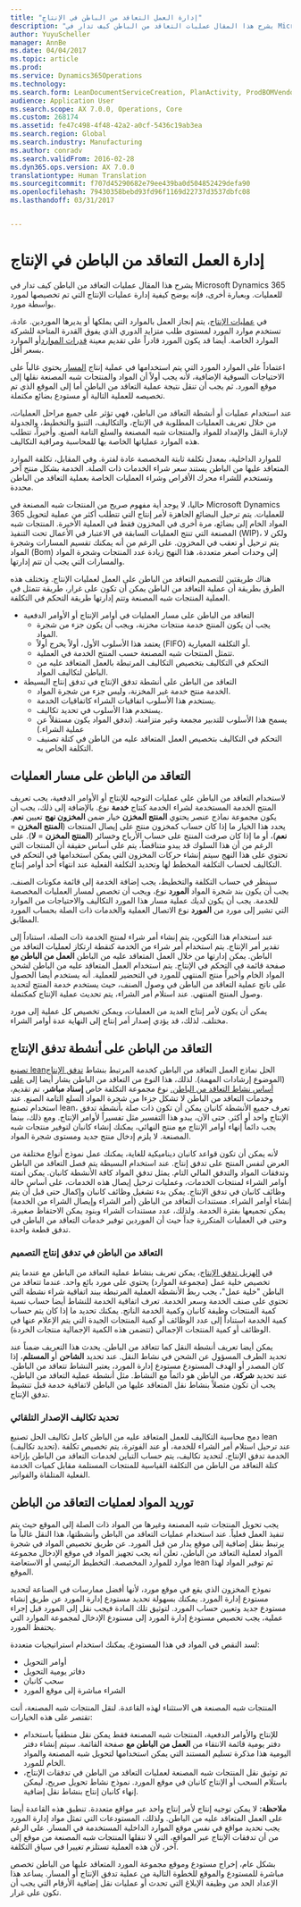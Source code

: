```yaml
---
title: "إدارة العمل التعاقد من الباطن في الإنتاج"
description: "يشرح هذا المقال عمليات التعاقد من الباطن كيف تدار في Microsoft Dynamics 365 للعمليات. وبعبارة أخرى، فإنه يوضح كيفية إدارة عمليات الإنتاج التي تم تخصيصها لمورد بواسطة مورد."
author: YuyuScheller
manager: AnnBe
ms.date: 04/04/2017
ms.topic: article
ms.prod: 
ms.service: Dynamics365Operations
ms.technology: 
ms.search.form: LeanDocumentServiceCreation, PlanActivity, ProdBOMVendorListPage, ProdRoute, ProdTable, ProdTableListPage, PurchAgreementSubcontractorLookup, RouteTable, WrkCtrResourceGroup
audience: Application User
ms.search.scope: AX 7.0.0, Operations, Core
ms.custom: 268174
ms.assetid: fe47c498-4f48-42a2-a0cf-5436c19ab3ea
ms.search.region: Global
ms.search.industry: Manufacturing
ms.author: conradv
ms.search.validFrom: 2016-02-28
ms.dyn365.ops.version: AX 7.0.0
translationtype: Human Translation
ms.sourcegitcommit: f707d45290682e79ee439ba0d504852429defa90
ms.openlocfilehash: 79430358bebd93fd96f1169d22737d3537dbfc08
ms.lasthandoff: 03/31/2017


---
```


# <a name="manage-subcontracting-work-in-production"></a>إدارة العمل التعاقد من الباطن في الإنتاج

يشرح هذا المقال عمليات التعاقد من الباطن كيف تدار في Microsoft Dynamics 365 للعمليات. وبعبارة أخرى، فإنه يوضح كيفية إدارة عمليات الإنتاج التي تم تخصيصها لمورد بواسطة مورد.

في [عمليات الإنتاج](production-process-overview.md)، يتم إنجاز العمل بالموارد التي يملكها أو يديرها الموردين. عادة، تستخدم موارد المورد لمستوى طلب متزايد الدوري الذي يفوق القدرة المتاحة للشركة الموارد الخاصة. أيضا قد يكون المورد قادراً على تقديم معينة [قدرات الموارد](resource-capabilities.md)أو الموارد بسعر أقل.  

اعتماداً على الموارد المورد التي يتم استخدامها في عملية إنتاج [المسار](routes-operations.md) يحتوي غالباً على الاحتياجات السوقية الإضافية، لأنه يجب أولاً أن المواد والمنتجات شبه المصنعة نقلها إلى موقع المورد. ثم يجب أن تنقل نتيجة عملية التعاقد من الباطن أما إلى الموقع الذي تم تخصيصه للعملية التالية أو مستودع بضائع مكتملة.  

عند استخدام عمليات أو أنشطة التعاقد من الباطن، فهي تؤثر على جميع مراحل العمليات، من خلال تعريف العمليات المطلوبة في الإنتاج، والتكاليف، التنبؤ والتخطيط، والجدولة لإدارة النقل والإمداد للمواد والمنتجات شبه المصنعة والسلع التامة الصنع. وأخيراً، تتطلب هذه الموارد عملياتها الخاصة بها للمحاسبة ومراقبة التكاليف.  

للموارد الداخلية، بمعدل تكلفة ثابتة المخصصة عادة لفترة. وفي المقابل، تكلفة الموارد المتعاقد عليها من الباطن يستند سعر شراء الخدمات ذات الصلة. الخدمة بشكل منتج آخر وتستخدم للشراء محرك الأقراص وشراء العمليات الخاصة بعملية التعاقد من الباطن محددة.  

حاليا، لا يوجد أية مفهوم صريح من المنتجات شبه المصنعة في Microsoft Dynamics 365 للعمليات. يتم ترحيل البضائع الجاهزة لأمر إنتاج التي تتطلب أكثر من عملية لتحويل المواد الخام إلى بضائع، مرة أخرى في المخزون فقط في العملية الأخيرة. المنتجات شبه المصنعة التي تنتج العمليات السابقة في الاعتبار في الأعمال تحت التنفيذ (WIP)، ولكن لا يتم ترحيل أو تعقب في المخزون. على الرغم من أنه يمكنك تقسيم المسارات وشجرة المواد (Bom) إلى وحدات أصغر متعددة، هذا النهج زيادة عدد المنتجات وشجرة المواد والمسارات التي يجب أن تتم إدارتها.  

هناك طريقتين للتصميم التعاقد من الباطن على العمل لعمليات الإنتاج. وتختلف هذه الطرق بطريقة أن عملية التعاقد من الباطن يمكن أن تكون على غرار، طريقة تتمثل في العملية المنتجات شبه المصنعة وتتم إدارتها طريقة التحكم في التكلفة.

-   التعاقد من الباطن على مسار العمليات في أوامر الإنتاج أو الأوامر الدفعية
    -   يجب أن يكون المنتج خدمة منتجات مخزنة، ويجب أن يكون جزء من شجرة المواد.
    -   يعتمد هذا الأسلوب الأول، أولاً يخرج أولاً (FIFO) أو التكلفة المعيارية.
    -   تتمثل المنتجات شبه المصنعة حسب المنتج الخدمة في العملية.
    -   التحكم في التكاليف بتخصيص التكاليف المرتبطة بالعمل المتعاقد عليه من الباطن لتكاليف المواد.
-   التعاقد من الباطن على أنشطة تدفق الإنتاج في تدفق إنتاج البسيطة
    -   الخدمة منتج خدمة غير المخزنة، وليس جزء من شجرة المواد.
    -   يستخدم هذا الأسلوب اتفاقيات الشراء كاتفاقيات الخدمة.
    -   يستخدم هذا الأسلوب في تحديد تكاليف.
    -   يسمح هذا الأسلوب للتدبير مجمعة وغير متزامنة. (تدفق المواد يكون مستقلاً عن عملية الشراء.)
    -   التحكم في التكاليف بتخصيص العمل المتعاقد عليه من الباطن في كتلة تصنيف التكلفة الخاص به.

## <a name="subcontracting-of-route-operations"></a>التعاقد من الباطن على مسار العمليات
لاستخدام التعاقد من الباطن على عمليات التوجيه للإنتاج أو الأوامر الدفعية، يجب تعريف المنتج الخدمة المستخدمة لشراء الخدمة كنتاج **خدمة** نوع. بالإضافة إلى ذلك، يجب أن يكون مجموعة نماذج عنصر يحتوي **المنتج المخزن** خيار ضمن **المخزون نهج** تعيين **نعم**. يحدد هذا الخيار ما إذا كان حساب كمخزون منتج على إيصال المنتجات (**المنتج المخزن** = **نعم**)، أو ما إذا كان صرفت المنتج على حساب الأرباح وخسائر (**المنتج المخزن** = **لا**). على الرغم من أن هذا السلوك قد يبدو متناقضاً، يتم على أساس حقيقة أن المنتجات التي تحتوي على هذا النهج سيتم إنشاء حركات المخزون التي يمكن استخدامها في التحكم في التكاليف لحساب التكلفة المخطط لها وتحديد التكلفة الفعلية عند انتهاء أحد أوامر إنتاج.  

سينظر في حساب التكلفة والتخطيط، يجب إضافة الخدمة إلى قائمة مكونات الصنف. يجب أن يكون بند شجرة المواد **المورد** نوع، ويجب أن تخصص لمسار العمليات المخصصة للخدمة. يجب أن يكون لديك عملية مسار هذا المورد التكاليف والاحتياجات من الموارد التي تشير إلى مورد من **المورد** نوع الاتصال العملية والخدمات ذات الصلة بحساب المورد المطابق.  

عند استخدام هذا التكوين، يتم إنشاء أمر شراء لمنتج الخدمة ذات الصلة، استناداً إلى تقدير أمر الإنتاج. يتم استخدام أمر شراء من الخدمة كنقطة ارتكاز لعمليات التعاقد من الباطن. يمكن إدارتها من خلال العمل المتعاقد عليه من الباطن **العمل من الباطن مع** صفحة قائمة في التحكم في الإنتاج. يتم استخدام العمل المتعاقد عليه من الباطن لشحن المواد الخام وأخيراً منتج المنتهي للمورد في التحضير للعملية. أنه يستخدم أيضا الحصول على ناتج عملية التعاقد من الباطن في وصول الصنف، حيث يستخدم خدمة المنتج لتحديد وصول المنتج المنتهي. عند استلام أمر الشراء، يتم تحديث عملية الإنتاج كمكتملة.  

يمكن أن يكون لأمر إنتاج العديد من العمليات، ويمكن تخصيص كل عملية إلى مورد مختلف. لذلك، قد يؤدي إصدار أمر إنتاج إلى النهاية عدة أوامر الشراء.

## <a name="subcontracting-of-production-flow-activities"></a>التعاقد من الباطن على أنشطة تدفق الإنتاج
[تصنيع lean](lean-manufacturing-overview.md)الحل نماذج العمل التعاقد من الباطن كخدمة المرتبط بنشاط [تدفق الإنتاج](http://ax.help.dynamics.com/en/wiki/create-a-production-flow-version/) (الموضوع إرشادات المهمة). لذلك، هذا النوع من التعاقد من الباطن يشار أيضا إلى [على أساس نشاط التعاقد من الباطن.](activity-based-subcontracting.md) نوع مجموعة التكلفة خاص **إسناد مباشر**، تم تقديم، وخدمات التعاقد من الباطن لا تشكل جزءا من شجرة المواد السلع التامة الصنع. عند استخدام تصنيع lean، تعرف جميع الأنشطة كانبان يمكن أن تكون ذات صلة بأنشطة تدفق الإنتاج واحد أو أكثر. حتى الآن، يبدو هذا التفسير مثل تفسيراً لأوامر الإنتاج. ومع ذلك، بينما يجب دائماً إنهاء أوامر الإنتاج مع منتج النهائي، يمكنك إنشاء كانبان لتوفير منتجات شبه المصنعة. لا يلزم إدخال منتج جديد ومستوى شجرة المواد.  

لأنه يمكن أن تكون قواعد كانبان ديناميكية للغاية، يمكنك عمل نموذج أنواع مختلفة من العرض لنفس المنتج على تدفق إنتاج. عند استخدام البسيطة يتم فصل التعاقد من الباطن وتدفقات المواد والتدفق المالي التام. يمثل تدفق المواد كافة الأنشطة كانبان. يمكن أتمتة أوامر الشراء لمنتجات الخدمات، وعمليات ترحيل إيصال هذه الخدمات، على أساس حالة وظائف كانبان في تدفق الإنتاج. يمكن بدء تشغيل وظائف كانبان وإكمال حتى قبل أن يتم إنشاء أوامر الشراء. مستندات التعاقد من الباطن (أمر الشراء وإيصال الشراء من الخدمة) يمكن تجميعها بفترة الخدمة. ولذلك، عدد مستندات الشراء وبنود يمكن الاحتفاظ صغيرة، وحتى في العمليات المتكررة جداً حيث أن الموردين توفير خدمات التعاقد من الباطن في تدفق قطعة واحدة.

### <a name="modeling-subcontracting-in-a-production-flow"></a>التعاقد من الباطن في تدفق إنتاج التصميم

في [الهزيل تدفق الإنتاج](lean-manufacturing-modeling-lean-organization.md)، يمكن تعريف بنشاط عملية التعاقد من الباطن مع عندما يتم تخصيص خلية عمل (مجموعة الموارد) يحتوي على مورد بائع واحد. عندما تتعاقد من الباطن "خلية عمل"، يجب ربط الأنشطة العملية المرتبطة ببند اتفاقية شراء نشطة التي تحتوي على صنف الخدمة وسعر الخدمة. تعرف اتفاقية الخدمة للنشاط أيضا حساب نسبة كمية المنتجات وظيفة كانبان وكمية الخدمة الناتج. يمكنك تحديد ما إذا كان يتم حساب كمية الخدمة استناداً إلى عدد الوظائف أو كمية المنتجات الجيدة التي يتم الإعلام عنها في الوظائف أو كمية المنتجات الإجمالي (تتضمن هذه الكمية الإجمالية منتجات الخردة).  

يمكن أيضا تعريف أنشطة النقل كما تتعاقد من الباطن. يحدث هذا التعريف ضمناً عند تحديد الطرف المسؤول عن الشحن في نشاط النقل. عند تحديد **الشاحن** أو **المستلم**، إذا كان المصدر أو الهدف المستودع مستودع إدارة المورد، يعتبر النشاط تتعاقد من الباطن. عند تحديد **شركة**، من الباطن هو دائماً مع النشاط. مثل أنشطة عملية التعاقد من الباطن، يجب أن تكون متصلاً بنشاط نقل المتعاقد عليها من الباطن لاتفاقية خدمة قبل تنشيط تدفق الإنتاج.

### <a name="backflush-costing"></a>تحديد تكاليف الإصدار التلقائي

دمج محاسبة التكاليف للعمل المتعاقد عليه من الباطن كامل تكاليف الحل تصنيع lean (تحديد تكاليف). عند ترحيل استلام أمر الشراء للخدمة، أو عند الفوترة، يتم تخصيص تكلفة الخدمة تدفق الإنتاج. لتحديد تكاليف، يتم حساب التباين لخدمات التعاقد من الباطن بإزاحة كتلة التعاقد من الباطن من التكلفة القياسية للمنتجات المستلمة مقابل كميات الخدمة الفعلية المتلقاة والفواتير.

## <a name="material-supply-for-subcontracted-operations"></a>توريد المواد لعمليات التعاقد من الباطن
يجب تحويل المنتجات شبه المصنعة وغيرها من المواد ذات الصلة إلى الموقع حيث يتم تنفيذ العمل فعلياً. عند استخدام عمليات التعاقد من الباطن وأنشطتها، هذا النقل غالباً ما يرتبط بنقل إضافية إلى موقع يدار من قبل المورد. عن طريق تخصيص المواد في شجرة المواد لعملية التعاقد من الباطن، تعلن أنه يجب تجهيز المواد في موقع الإدخال مجموعة موارد للموارد المخصصة. التخطيط الرئيسي أو الاستعاضة lean ثم توفير المواد لهذا الموقع.  

نموذج المخزون الذي يقع في موقع مورد، لأنها أفضل ممارسات في الصناعة لتحديد مستودع إدارة المورد. يمكنك بسهولة تحديد مستودع إدارة المورد عن طريق إنشاء مستودع جديد وتعيين حساب المورد. لتوثيق تلك المادة فيجب نقل إلى المورد قبل إجراء عملية، يجب تخصيص مستودع إدارة المورد إلى مستودع الإدخال لمجموعة الموارد التي يحتفظ المورد.  

لسد النقص في المواد في هذا المستودع، يمكنك استخدام استراتيجيات متعددة:

-   أوامر التحويل
-   دفاتر يومية التحويل
-   سحب كانبان
-   الشراء مباشرة إلى موقع المورد

المنتجات شبه المصنعة هي الاستثناء لهذه القاعدة. لنقل المنتجات شبه المصنعة، أنت تقتصر على هذه الخيارات:

-   للإنتاج والأوامر الدفعية، المنتجات شبه المصنعة فقط يمكن نقل منطقياً باستخدام دفتر يومية قائمة الانتقاء من **العمل من الباطن مع** صفحة القائمة. سيتم إنشاء دفتر اليومية هذا مذكرة تسليم المستند التي يمكن استخدامها لتحويل شبه المصنعة والمواد الخام للمورد.
-   تم توثيق نقل المنتجات شبه المصنعة لعمليات التعاقد من الباطن في تدفقات الإنتاج، باستلام السحب أو الإنتاج كانبان في موقع المورد. نموذج نشاط تحويل صريح، ليمكن إنهاء كانبان إنتاج بنشاط نقل إضافية.

**ملاحظة:** لا يمكن توجيه إنتاج لأمر إنتاج واحد عبر مواقع متعددة. تنطبق هذه القاعدة أيضا على العمل المتعاقد عليه من الباطن. ولذلك، المستودعات التي تمثل مواد إدارة المورد يجب تحديد مواقع في نفس موقع الموارد الداخلية المستخدمة في المسار. على الرغم من أن تدفقات الإنتاج عبر المواقع، التي لا تنقلها المنتجات شبه المصنعة من موقع إلى آخر، لأن هذه العملية تستلزم تغييرا في سياق التكلفة.  

بشكل عام، إخراج مستودع وموقع مجموعة المورد المتعاقد عليها من الباطن تخصص مباشرة للمستودع والموقع للخطوة التالية من عملية تدفق الإنتاج أو المسار. يساعد هذا الإعداد الحد من وظيفة الإبلاغ التي تحدث أو عمليات نقل إضافية الأرقام التي يجب أن تكون على غرار.



